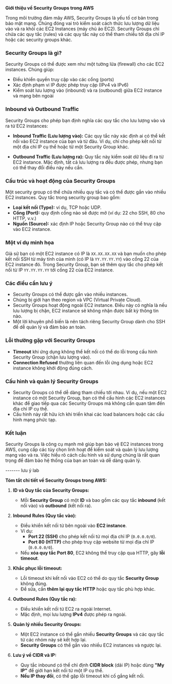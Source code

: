 **Giới thiệu về Security Groups trong AWS**

Trong môi trường đám mây AWS, Security Groups là yếu tố cơ bản trong bảo mật mạng. Chúng đóng vai trò kiểm soát cách thức lưu lượng dữ liệu vào và ra khỏi các EC2 Instances (máy chủ ảo EC2). Security Groups chỉ chứa các quy tắc (rules) và các quy tắc này có thể tham chiếu tới địa chỉ IP hoặc các security groups khác.

### **Security Groups là gì?**
Security Groups có thể được xem như một tường lửa (firewall) cho các EC2 instances. Chúng giúp:
- Điều khiển quyền truy cập vào các cổng (ports)
- Xác định phạm vi IP được phép truy cập (IPv4 và IPv6)
- Kiểm soát lưu lượng vào (inbound) và ra (outbound) giữa EC2 instance và mạng bên ngoài

### **Inbound và Outbound Traffic**
Security Groups cho phép bạn định nghĩa các quy tắc cho lưu lượng vào và ra từ EC2 instances:

- **Inbound Traffic (Lưu lượng vào):** Các quy tắc này xác định ai có thể kết nối vào EC2 instance của bạn và từ đâu. Ví dụ, chỉ cho phép kết nối từ một địa chỉ IP cụ thể hoặc từ một Security Group khác.
  
- **Outbound Traffic (Lưu lượng ra):** Quy tắc này kiểm soát dữ liệu đi ra từ EC2 instance. Mặc định, tất cả lưu lượng ra đều được phép, nhưng bạn có thể thay đổi điều này nếu cần.

### **Cấu trúc và hoạt động của Security Groups**
Một security group có thể chứa nhiều quy tắc và có thể được gắn vào nhiều EC2 instances. Quy tắc trong security group bao gồm:
- **Loại kết nối (Type):** ví dụ, TCP hoặc UDP.
- **Cổng (Port):** quy định cổng nào sẽ được mở (ví dụ: 22 cho SSH, 80 cho HTTP, v.v.)
- **Nguồn (Source):** xác định IP hoặc Security Group nào có thể truy cập vào EC2 instance.

### **Một ví dụ minh họa**
Giả sử bạn có một EC2 instance có IP là `XX.XX.XX.XX` và bạn muốn cho phép kết nối SSH từ máy tính của mình (có IP là `YY.YY.YY.YY`) vào cổng 22 của EC2 instance đó. Trong Security Group, bạn sẽ thêm quy tắc cho phép kết nối từ IP `YY.YY.YY.YY` tới cổng 22 của EC2 instance.

### **Các điều cần lưu ý**
- Security Groups có thể được gắn vào nhiều instances.
- Chúng bị giới hạn theo region và VPC (Virtual Private Cloud).
- Security Groups hoạt động ngoài EC2 instance. Điều này có nghĩa là nếu lưu lượng bị chặn, EC2 instance sẽ không nhận được bất kỳ thông tin nào.
- Một lời khuyên phổ biến là nên tách riêng Security Group dành cho SSH để dễ quản lý và đảm bảo an toàn.

### **Lỗi thường gặp với Security Groups**
- **Timeout** khi ứng dụng không thể kết nối có thể do lỗi trong cấu hình Security Group (chặn lưu lượng vào).
- **Connection Refused** thường liên quan đến lỗi ứng dụng hoặc EC2 instance không khởi động đúng cách.

### **Cấu hình và quản lý Security Groups**
- Security Groups có thể dễ dàng tham chiếu tới nhau. Ví dụ, nếu một EC2 instance có một Security Group, bạn có thể cấu hình các EC2 instances khác để giao tiếp qua các Security Groups mà không cần quan tâm đến địa chỉ IP cụ thể.
- Cấu hình này rất hữu ích khi triển khai các load balancers hoặc các cấu hình mạng phức tạp.

### **Kết luận**
Security Groups là công cụ mạnh mẽ giúp bạn bảo vệ EC2 instances trong AWS, cung cấp các tùy chọn linh hoạt để kiểm soát và quản lý lưu lượng mạng vào và ra. Việc hiểu rõ cách cấu hình và sử dụng chúng là rất quan trọng để đảm bảo hệ thống của bạn an toàn và dễ dàng quản lý.



------- lưu ý lab 

**Tóm tắt chi tiết về Security Groups trong AWS:**

1. **ID và Quy tắc của Security Groups:**
   - Mỗi **Security Group** có một **ID** và bao gồm các quy tắc **inbound** (kết nối vào) và **outbound** (kết nối ra).

2. **Inbound Rules (Quy tắc vào):**
   - Điều khiển kết nối từ bên ngoài vào **EC2 instance**.
   - Ví dụ:
     - **Port 22 (SSH)** cho phép kết nối từ mọi địa chỉ IP (`0.0.0.0/0`).
     - **Port 80 (HTTP)** cho phép truy cập website từ mọi địa chỉ IP (`0.0.0.0/0`).
   - Nếu **xóa quy tắc Port 80**, EC2 không thể truy cập qua HTTP, gây **lỗi timeout**.

3. **Khắc phục lỗi timeout:**
   - Lỗi timeout khi kết nối vào EC2 có thể do quy tắc **Security Group** không đúng.
   - Để sửa, cần **thêm lại quy tắc HTTP** hoặc quy tắc phù hợp khác.

4. **Outbound Rules (Quy tắc ra):**
   - Điều khiển kết nối từ EC2 ra ngoài Internet.
   - Mặc định, mọi lưu lượng **IPv4** được phép ra ngoài.

5. **Quản lý nhiều Security Groups:**
   - Một EC2 instance có thể gắn nhiều **Security Groups** và các quy tắc từ các nhóm này sẽ kết hợp lại.
   - **Security Groups** có thể gắn vào nhiều EC2 instances và ngược lại.

6. **Lưu ý về CIDR và IP:**
   - Quy tắc inbound có thể chỉ định **CIDR block** (dải IP) hoặc dùng **"My IP"** để giới hạn kết nối từ một IP cụ thể.
   - **Nếu IP thay đổi**, có thể gặp lỗi timeout khi cố gắng kết nối.

